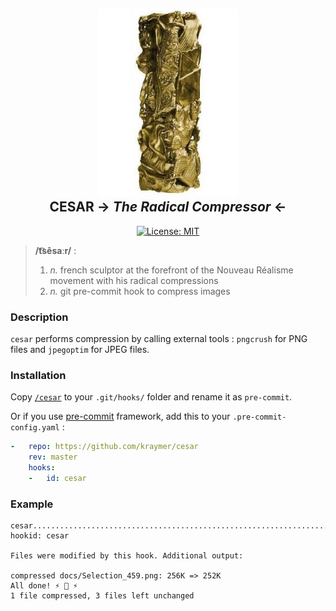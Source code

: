 <h2 align="center">
    <img alt="Logo" src="https://github.com/Kraymer/__pub/blob/master/cesar/logo.png" height=300></img><br>
    CESAR → <em>The Radical Compressor</em> ←
</h2>


<p align="center">
<a href="https://github.com/Kraymer/cesar/blob/master/LICENSE"><img alt="License: MIT" src="https://img.shields.io/badge/License-MIT-yellow.svg"></a>
</p>

> **/t͡sêsaːr/** :
>
>   1. *n.* french sculptor at the forefront of the Nouveau Réalisme movement with his radical compressions
>   2. *n.* git pre-commit hook to compress images

### Description

`cesar` performs compression by calling external tools : `pngcrush` for PNG files and `jpegoptim` for JPEG files.

### Installation

Copy [`/cesar`](https://raw.githubusercontent.com/Kraymer/cesar/master/cesar) to your `.git/hooks/` folder and rename it as `pre-commit`.

Or if you use [pre-commit](https://github.com/pre-commit/pre-commit) framework, add this to your `.pre-commit-config.yaml` :

```yaml
-   repo: https://github.com/kraymer/cesar
    rev: master
    hooks:
    -   id: cesar

```

### Example

~~~
cesar....................................................................Failed
hookid: cesar

Files were modified by this hook. Additional output:

compressed docs/Selection_459.png: 256K => 252K
All done! ⚡ 🗿 ⚡
1 file compressed, 3 files left unchanged
~~~
